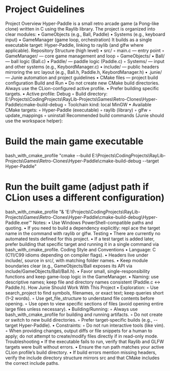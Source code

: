 # Project Guidelines
    
Project Overview
Hyper-Paddle is a small retro arcade game (a Pong-like clone) written in C using the Raylib library. The project is organized into clear modules:
•
GameObjects (e.g., Ball, Paddle)
•
Systems (e.g., keyboard input)
•
GameManager (game loop, orchestration)
It builds as a single executable target: Hyper-Paddle, linking to raylib (and glfw where applicable).
Repository Structure (high level)
•
src/
◦
main.c — entry point
◦
GameManager/ — core game management and loop
◦
GameObjects/
▪
Ball/ — ball logic (Ball.c)
▪
Paddle/ — paddle logic (Paddle.c)
◦
Systems/ — input and other systems (e.g., KeybordManager.c)
•
include/ — public headers mirroring the src layout (e.g., Ball.h, Paddle.h, KeybordManager.h)
•
.junie/ — Junie automation and project guidelines
•
CMake files — project build configuration
Build and Run
•
Do not create new CMake build directories. Always use the CLion-configured active profile.
•
Prefer building specific targets.
•
Active profile: Debug
◦
Build directory: E:\Projects\CodingProjects\RayLib-Projects\Games\Retro-Clones\Hyper-Paddle\cmake-build-debug
◦
Toolchain kind: local MinGW
•
Available CMake targets:
◦
Hyper-Paddle (executable)
◦
raylib (library)
◦
glfw
◦
update_mappings
◦
uninstall
Recommended build commands (Junie should use the workspace helper):
# Build the main game executable
bash_with_cmake_profile "cmake --build E:\Projects\CodingProjects\RayLib-Projects\Games\Retro-Clones\Hyper-Paddle\cmake-build-debug --target Hyper-Paddle"

# Run the built game (adjust path if CLion uses a different configuration)
bash_with_cmake_profile "& 'E:\\Projects\\CodingProjects\\RayLib-Projects\\Games\\Retro-Clones\\Hyper-Paddle\\cmake-build-debug\\Hyper-Paddle.exe'"
Notes:
•
Use Windows PowerShell-compatible paths and quoting.
•
If you need to build a dependency explicitly: repl
ace the target name in the command with raylib or glfw.
Testing
•
There are currently no automated tests defined for this project.
•
If a test target is added later, prefer building that specific target and running it in a single command via bash_with_cmake_profile.
Coding Style and Conventions
•
Language: C (C11/C99 idioms depending on compiler flags).
•
Headers live under include/, source in src/, with matching folder names.
•
Keep module boundaries clear (e.g., GameObjects/Ball exposes its API via include/GameObjects/Ball/Ball.h).
•
Favor small, single-responsibility functions and keep game-loop logic in the GameManager.
•
Naming: use descriptive names; keep file and directory names consistent (Paddle.c ↔ Paddle.h).
How Junie Should Work With This Project
•
Exploration:
◦
Use search_project to find symbols, filenames, or exact text; keep queries short (1–2 words).
◦
Use get_file_structure to understand file contents before opening.
◦
Use open to view specific sections of files (avoid opening entire large files unless necessary).
•
Building/Running:
◦
Always use bash_with_cmake_profile for building and running artifacts.
◦
Do not create or switch to new build directories.
◦
Prefer target-specific builds (e.g., --target Hyper-Paddle).
•
Constraints:
◦
Do not run interactive tools (like vim).
◦
When providing changes, output diffs or file snippets for a human to apply; do not attempt to create/modify files directly if in read-only mode.
Troubleshooting
•
If the executable fails to run, verify that Raylib and GLFW targets were built without errors.
•
Ensure the run path matches your active CLion profile’s build directory.
•
If build errors mention missing headers, verify the include directory structure mirrors src and that CMake includes the correct include paths.
